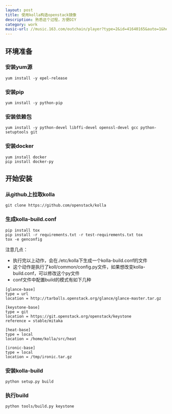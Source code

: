 ```yaml
---
layout: post
title: 使用kolla构造openstack镜像
description: 熟悉这个过程，方便DIY
category: work
music-url: //music.163.com/outchain/player?type=2&id=41640165&auto=1&height=66
---
```

## 环境准备
### 安装yum源
```
yum install -y epel-release 
```

### 安装pip
```
yum install -y python-pip
```

### 安装依赖包
```
yum install -y python-devel libffi-devel openssl-devel gcc python-setuptools git 
```

### 安装docker
```
yum install docker
pip install docker-py
```

## 开始安装
### 从github上拉取kolla
```
git clone https://github.com/openstack/kolla
```

### 生成kolla-build.conf
```
pip install tox
pip install -r requirements.txt -r test-requirements.txt tox
tox -e genconfig
```
注意几点：
- 执行完以上动作，会在./etc/kolla下生成一个kolla-build.conf的文件
- 这个动作是执行了koll/common/config.py文件，如果想改变kolla-build.conf，可以修改这个py文件
- conf文件中配置build的模式有如下几种

```
[glance-base]
type = url
location = http://tarballs.openstack.org/glance/glance-master.tar.gz

[keystone-base]
type = git
location = https://git.openstack.org/openstack/keystone
reference = stable/mitaka

[heat-base]
type = local
location = /home/kolla/src/heat

[ironic-base]
type = local
location = /tmp/ironic.tar.gz
```


### 安装kolla-build
```
python setup.py build
```

### 执行build
```
python tools/build.py keystone
```



